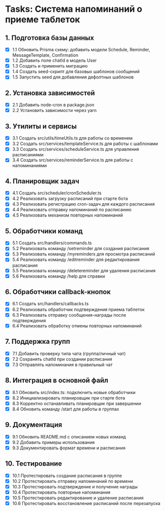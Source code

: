 # Tasks: Система напоминаний о приеме таблеток

## 1. Подготовка базы данных
- [x] 1.1 Обновить Prisma схему: добавить модели Schedule, Reminder, MessageTemplate, Confirmation
- [x] 1.2 Добавить поле chatId в модель User
- [x] 1.3 Создать и применить миграцию
- [x] 1.4 Создать seed-скрипт для базовых шаблонов сообщений
- [x] 1.5 Запустить seed для добавления дефолтных шаблонов

## 2. Установка зависимостей
- [x] 2.1 Добавить node-cron в package.json
- [x] 2.2 Установить зависимости через yarn

## 3. Утилиты и сервисы
- [x] 3.1 Создать src/utils/timeUtils.ts для работы со временем
- [x] 3.2 Создать src/services/templateService.ts для работы с шаблонами
- [x] 3.3 Создать src/services/scheduleService.ts для управления расписаниями
- [x] 3.4 Создать src/services/reminderService.ts для работы с напоминаниями

## 4. Планировщик задач
- [x] 4.1 Создать src/scheduler/cronScheduler.ts
- [x] 4.2 Реализовать загрузку расписаний при старте бота
- [x] 4.3 Реализовать регистрацию cron-задач для каждого расписания
- [x] 4.4 Реализовать отправку напоминаний по расписанию
- [x] 4.5 Реализовать механизм повторных напоминаний

## 5. Обработчики команд
- [x] 5.1 Создать src/handlers/commands.ts
- [x] 5.2 Реализовать команду /setreminder для создания расписания
- [x] 5.3 Реализовать команду /myreminders для просмотра расписаний
- [x] 5.4 Реализовать команду /editreminder для редактирования расписания
- [x] 5.5 Реализовать команду /deletereminder для удаления расписания
- [x] 5.6 Реализовать команду /help для справки

## 6. Обработчики callback-кнопок
- [x] 6.1 Создать src/handlers/callbacks.ts
- [x] 6.2 Реализовать обработчик подтверждения приема таблеток
- [x] 6.3 Реализовать отправку сообщения-награды после подтверждения
- [x] 6.4 Реализовать обработку отмены повторных напоминаний

## 7. Поддержка групп
- [x] 7.1 Добавить проверку типа чата (группа/личный чат)
- [x] 7.2 Сохранять chatId при создании расписания
- [x] 7.3 Отправлять напоминания в правильный чат

## 8. Интеграция в основной файл
- [x] 8.1 Обновить src/index.ts: подключить новые обработчики
- [x] 8.2 Инициализировать планировщик при старте бота
- [x] 8.3 Корректно останавливать планировщик при завершении
- [x] 8.4 Обновить команду /start для работы в группах

## 9. Документация
- [x] 9.1 Обновить README.md с описанием новых команд
- [x] 9.2 Добавить примеры использования
- [x] 9.3 Документировать формат времени и расписания

## 10. Тестирование
- [x] 10.1 Протестировать создание расписания в группе
- [x] 10.2 Протестировать отправку напоминаний по времени
- [x] 10.3 Протестировать подтверждение и получение награды
- [x] 10.4 Протестировать повторные напоминания
- [x] 10.5 Протестировать редактирование и удаление расписания
- [x] 10.6 Протестировать восстановление расписаний после перезапуска
